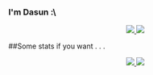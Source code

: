 ### I'm Dasun :\

<div align="center">
<!-- <a href="https://github.com/Jurredr/github-widgetbox" > -->
  <a href="" >
   <img src="https://github-widgetbox.vercel.app/api/profile?username=dabeycorn&data=followers,repositories,stars,commits&theme=darkmode"  />
  </a>
<!-- <a href="https://discord.com/users/778068011231608882" > -->
  <a href="" >
   <img src="https://lanyard.kyrie25.me/api/778068011231608882?waveColor=8B8BFA&waveSpotifyColor=B48EF7&gradient=7E37F9-B48EF7-E568C4&imgStyle=squar"  />
  </a>
</div>


##Some stats if you want . . .
<div align="center">
  <!-- <a href="" > -->
  <a href="" >
   <img src="http://github-profile-summary-cards.vercel.app/api/cards/profile-details?username=dabeycorn&theme=transparent"  />
  </a>
  <!-- <a href="http://github-profile-summary-cards.vercel.app/api/cards/productive-time?username=dabeycorn&theme=transparent&utcOffset=8" > -->
  <a href="" >
   <img src="http://github-profile-summary-cards.vercel.app/api/cards/stats?username=dabeycorn&theme=transparent"  />
  </a>
</div>
